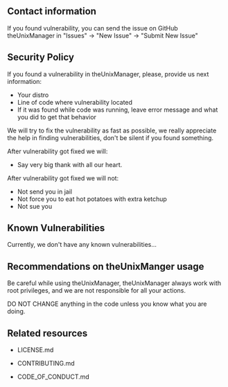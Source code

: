 ## Contact information

If you found vulnerability, you can send the issue on GitHub theUnixManager in "Issues" -> "New Issue" -> "Submit New Issue"

## Security Policy

If you found a vulnerability in theUnixManager, please, provide us next information:
- Your distro
- Line of code where vulnerability located
- If it was found while code was running, leave error message and what you did to get that behavior

We will try to fix the vulnerability as fast as possible, we really appreciate the help in finding vulnerabilities, don't be silent if you found something.

After vulnerability got fixed we will:
- Say very big thank with all our heart.

After vulnerability got fixed we will not:
- Not send you in jail
- Not force you to eat hot potatoes with extra ketchup 
- Not sue you

## Known Vulnerabilities

Currently, we don't have any known vulnerabilities...

## Recommendations on theUnixManger usage

Be careful while using theUnixManager, theUnixManager always work with root privileges,
and we are not responsible for all your actions.

DO NOT CHANGE anything in the code unless you know what you are doing.

## Related resources

- LICENSE.md

- CONTRIBUTING.md

- CODE_OF_CONDUCT.md
